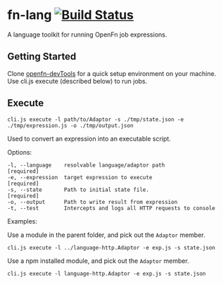 # fn-lang [![Build Status](https://travis-ci.org/OpenFn/fn-lang.svg?branch=master)](https://travis-ci.org/OpenFn/fn-lang)
A language toolkit for running OpenFn job expressions.

Getting Started
---------------
Clone [openfn-devTools](https://github.com/OpenFn/openfn-devtools) for a quick setup environment on your machine.  
Use cli.js execute (described below) to run jobs.

Execute
-------

`cli.js execute -l path/to/Adaptor -s ./tmp/state.json -e ./tmp/expression.js -o ./tmp/output.json`

Used to convert an expression into an executable script.

Options:
```
-l, --language    resolvable language/adaptor path                [required]
-e, --expression  target expression to execute                    [required]
-s, --state       Path to initial state file.                     [required]
-o, --output      Path to write result from expression
-t, --test        Intercepts and logs all HTTP requests to console
```

Examples:

Use a module in the parent folder, and pick out the `Adaptor` member.
```
cli.js execute -l ../language-http.Adaptor -e exp.js -s state.json
```

Use a npm installed module, and pick out the `Adaptor` member.
```
cli.js execute -l language-http.Adaptor -e exp.js -s state.json
```
